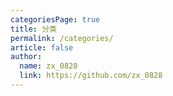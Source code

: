 ```yaml
---
categoriesPage: true
title: 分类
permalink: /categories/
article: false
author: 
  name: zx_0828
  link: https://github.com/zx_0828
---
```


